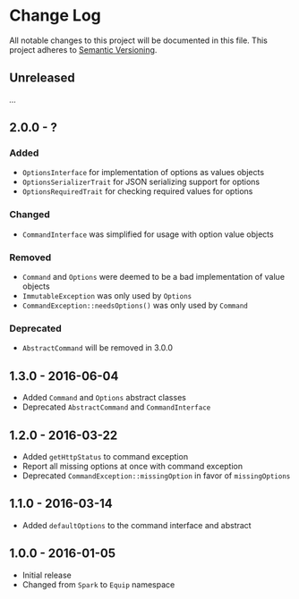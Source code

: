 # Change Log

All notable changes to this project will be documented in this file.
This project adheres to [Semantic Versioning](http://semver.org/).

## Unreleased

_..._

## 2.0.0 - ?
### Added

- `OptionsInterface` for implementation of options as values objects
- `OptionsSerializerTrait` for JSON serializing support for options
- `OptionsRequiredTrait` for checking required values for options

### Changed

- `CommandInterface` was simplified for usage with option value objects

### Removed

- `Command` and `Options` were deemed to be a bad implementation of value objects
- `ImmutableException` was only used by `Options`
- `CommandException::needsOptions()` was only used by `Command`

### Deprecated

- `AbstractCommand` will be removed in 3.0.0

## 1.3.0 - 2016-06-04

- Added `Command` and `Options` abstract classes
- Deprecated `AbstractCommand` and `CommandInterface`

## 1.2.0 - 2016-03-22

- Added `getHttpStatus` to command exception
- Report all missing options at once with command exception
- Deprecated `CommandException::missingOption` in favor of `missingOptions`

## 1.1.0 - 2016-03-14

- Added `defaultOptions` to the command interface and abstract

## 1.0.0 - 2016-01-05

- Initial release
- Changed from `Spark` to `Equip` namespace
